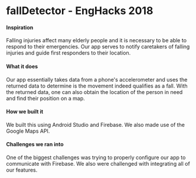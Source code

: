 # fallDetector - EngHacks 2018

#### Inspiration
Falling injuries affect many elderly people and it is necessary to be able to respond to their emergencies. Our app serves to notify caretakers of falling injuries and guide first responders to their location.

#### What it does
Our app essentially takes data from a phone's accelerometer and uses the returned data to determine is the movement indeed qualifies as a fall. With the returned data, one can also obtain the location of the person in need and find their position on a map.

#### How we built it
We built this using Android Studio and Firebase. We also made use of the Google Maps API.

#### Challenges we ran into
One of the biggest challenges was trying to properly configure our app to communicate with Firebase. We also were challenged with integrating all of our features.
